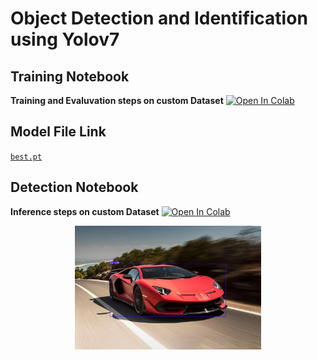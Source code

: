 # Object Detection and Identification using Yolov7



## Training Notebook 

**Training and Evaluvation steps on custom Dataset** <a href="https://colab.research.google.com/github/GouthamVicky/ObjectDetectionYoloV5/blob/main/ObjectDetectionNotebook.ipynb"><img src="https://colab.research.google.com/assets/colab-badge.svg" alt="Open In Colab"></a>

## Model File Link 

[`best.pt`](https://github.com/GouthamVicky/ObjectDetectionYoloV7/blob/main/modelWeightsFolder/best.pt)

## Detection Notebook

**Inference steps on custom Dataset** <a href="https://github.com/GouthamVicky/ObjectDetectionYoloV7/blob/main/inferenceObjectDetection.ipynb"><img src="https://colab.research.google.com/assets/colab-badge.svg" alt="Open In Colab"></a>

<div align="center">
    <a href="./">
        <img src="front-left-side-47inference.jpg" width="59%"/>
    </a>
</div>
